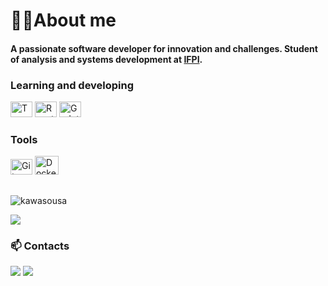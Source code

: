 # 👨‍💻About me
  #### A passionate software developer for innovation and challenges. Student of analysis and systems development at [IFPI](https://github.com/kawasousa/IFPI-ADS).
<div>
  
  ### Learning and developing
  <img alt="Typescript" height="25" width="35" src="https://cdn.jsdelivr.net/gh/devicons/devicon@latest/icons/typescript/typescript-original.svg" />
  <img alt="React" height="25" width="35" src="https://cdn.jsdelivr.net/gh/devicons/devicon@latest/icons/react/react-original.svg" />
  <img alt="Godot" height="25" width="35" src="https://cdn.jsdelivr.net/gh/devicons/devicon@latest/icons/godot/godot-original.svg" />
  
  ### Tools
  <img alt="Git" height="25" width="35" src="https://cdn.jsdelivr.net/gh/devicons/devicon@latest/icons/git/git-original.svg" />
  <img alt="Docker" height="30" width="38" src="https://cdn.jsdelivr.net/gh/devicons/devicon@latest/icons/docker/docker-plain.svg" />        

<div>
  
  ##
  <p align="left"> <img src="https://komarev.com/ghpvc/?username=kawasousa&label=Profile%20views&color=1bb184&style=flat" alt="kawasousa" /> </p>
  <img align="top" src="https://github-readme-stats.vercel.app/api?username=kawasousa&theme=gotham&hide_rank=true&hide=contribs,issues,stars,prs&show_icons=true" />
</div>
<div>
  
  ### 📫 Contacts
  <a href = "mailto:kawasousa3@gmail.com"><img src="https://img.shields.io/badge/-Gmail-%23333?style=for-the-badge&logo=gmail&logoColor=white" target="_blank"></a>
  <a href="https://www.linkedin.com/in/kaw%C3%A3-sousa-de-lima-957505242?utm_source=share&utm_campaign=share_via&utm_content=profile&utm_medium=android_app" target="_blank"><img src="https://img.shields.io/badge/-LinkedIn-%230077B5?style=for-the-badge&logo=linkedin&logoColor=white" target="_blank"></a> 
</div>
